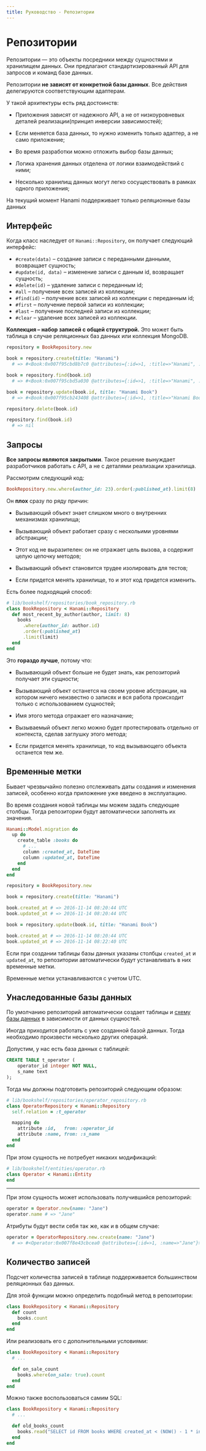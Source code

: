 ```yaml
---
title: Руководство - Репозитории
---
```


# Репозитории

Репозитории — это объекты посредники между сущностями и хранилищем данных.
Они предлагают стандартизированный API для запросов и команд базе данных.

Репозитории **не зависят от конкретной базы данных**. Все действия делегируются соответствующим адаптерам.

У такой архитектуры есть ряд достоинств:

  * Приложения зависят от надежного API, а не от низкоуровневых деталей реализации(принцип инверсии зависимостей);

  * Если меняется база данных, то нужно изменить только адаптер, а не само приложение;

  * Во время разработки можно отложить выбор базы данных;

  * Логика хранения данных отделена от логики взаимодействий с ними;

  * Несколько хранилищ данных могут легко сосуществовать в рамках одного приложения;

<p class="warning">
  На текущий момент Hanami поддерживает только реляционные базы данных
</p>

## Интерфейс

Когда класс наследует от `Hanami::Repository`, он получает следующий интерфейс:

  * `#create(data)` – создание записи с переданными данными, возвращает сущность;
  * `#update(id, data)` – изменение записи с данным id, возвращает сущность;
  * `#delete(id)` – удаление записи с переданным id;
  * `#all` – получение всех записей из коллекции;
  * `#find(id)` – получение всех записей из коллекции с переданным id;
  * `#first` – получение первой записи из коллекции;
  * `#last`  – получение последней записи из коллекции;
  * `#clear` – удаление всех записей из коллекции.

**Коллекция – набор записей с общей структурой.**
Это может быть таблица в случае реляционных баз данных или коллекция MongoDB.

```ruby
repository = BookRepository.new

book = repository.create(title: "Hanami")
  # => #<Book:0x007f95cbd8b7c0 @attributes={:id=>1, :title=>"Hanami", :created_at=>2016-11-13 16:02:37 UTC, :updated_at=>2016-11-13 16:02:37 UTC}>

book = repository.find(book.id)
  # => #<Book:0x007f95cbd5a030 @attributes={:id=>1, :title=>"Hanami", :created_at=>2016-11-13 16:02:37 UTC, :updated_at=>2016-11-13 16:02:37 UTC}>

book = repository.update(book.id, title: "Hanami Book")
  # => #<Book:0x007f95cb243408 @attributes={:id=>1, :title=>"Hanami Book", :created_at=>2016-11-13 16:02:37 UTC, :updated_at=>2016-11-13 16:03:34 UTC}>

repository.delete(book.id)

repository.find(book.id)
  # => nil
```

## Запросы

**Все запросы являются закрытыми**.
Такое решение вынуждает разработчиков работать с API, а не с деталями реализации хранилища.

Рассмотрим следующий код:

```ruby
BookRepository.new.where(author_id: 23).order(:published_at).limit(8)
```

Он **плох** сразу по ряду причин:

  * Вызывающий объект знает слишком много о внутренних механизмах хранилища;

  * Вызывающий объект работает сразу с нескольими уровнями абстракции;

  * Этот код не выразителен: он не отражает цель вызова, а содержит целую цепочку методов;

  * Вызывающий объект становится трудее изолировать для тестов;

  * Если придется менять хранилище, то и этот код придется изменить.

Есть более подходящий способ:

```ruby
# lib/bookshelf/repositories/book_repository.rb
class BookRepository < Hanami::Repository
  def most_recent_by_author(author, limit: 8)
    books
      .where(author_id: author.id)
      .order(:published_at)
      .limit(limit)
  end
end
```

Это **гораздо лучше**, потому что:

  * Вызывающий объект больше не будет знать, как репозиторий получает эти сущности;

  * Вызывающий объект останется на своем уровне абстракции, на котором ничего неизвестно о записях и вся работа происходит только с использованием сущностей;

  * Имя этого метода отражает его назначание;

  * Вызываемый объект легко можно будет протестировать отдельно от контекста, сделав заглушку этого метода;

  * Если придется менять хранилище, то код вызывающего объекта останется тем же.

## Временные метки

Бывает чрезвычайно полезно отслеживать даты создания и изменения записей, особенно когда приложение уже введено в эксплуатацию.

Во время создания новой таблицы мы можем задать следующие столбцы. Тогда репозитории будут автоматически заполнять их значения.

```ruby
Hanami::Model.migration do
  up do
    create_table :books do
      # ...
      column :created_at, DateTime
      column :updated_at, DateTime
    end
  end
end
```

```ruby
repository = BookRepository.new

book = repository.create(title: "Hanami")

book.created_at # => 2016-11-14 08:20:44 UTC
book.updated_at # => 2016-11-14 08:20:44 UTC

book = repository.update(book.id, title: "Hanami Book")

book.created_at # => 2016-11-14 08:20:44 UTC
book.updated_at # => 2016-11-14 08:22:40 UTC
```

<p class="convention">
  Если при создании таблицы базы данных указаны столбцы <code>created_at</code> и <code>updated_at</code>, то репозитории автоматически будут устанавливать в них временные метки.
</p>

<p class="notice">
  Временные метки устанавливаются с учетом UTC.
</p>

## Унаследованные базы данных

По умолчанию репозиторий автоматически создает таблицы и [схему базы данных](/guides/models/entities#automatic-schema) в зависимости от данных сущностей.

Иногда приходится работать с уже созданной базой данных. Тогда необходимо произвести несколько других операций.

Допустим, у нас есть база данных с таблицей:

```sql
CREATE TABLE t_operator (
    operator_id integer NOT NULL,
    s_name text
);
```

Тогда мы должны подготовить репозиторий следующим образом:

```ruby
# lib/bookshelf/repositories/operator_repository.rb
class OperatorRepository < Hanami::Repository
  self.relation = :t_operator

  mapping do
    attribute :id,   from: :operator_id
    attribute :name, from: :s_name
  end
end
```

При этом сущность не потребует никаких модификаций:

```ruby
# lib/bookshelf/entities/operator.rb
class Operator < Hanami::Entity
end
```

---

При этом сущность может использовать получившийся репозиторий:

```ruby
operator = Operator.new(name: "Jane")
operator.name # => "Jane"
```

Атрибуты будут вести себя так же, как и в общем случае:

```ruby
operator = OperatorRepository.new.create(name: "Jane")
  # => #<Operator:0x007f8e43cbcea0 @attributes={:id=>1, :name=>"Jane"}>
```

## Количество записей

Подсчет количества записей в таблице поддерживается большинством реляционных баз данных.

Для этой функции можно определить подобный метод в репозитории:

```ruby
class BookRepository < Hanami::Repository
  def count
    books.count
  end
end
```

Или реализовать его с дополнительными условиями:

```ruby
class BookRepository < Hanami::Repository
  # ...

  def on_sale_count
    books.where(on_sale: true).count
  end
end
```

Можно также воспользоваться самим SQL:

```ruby
class BookRepository < Hanami::Repository
  # ...

  def old_books_count
    books.read("SELECT id FROM books WHERE created_at < (NOW() - 1 * interval '1 year')").count
  end
end
```
